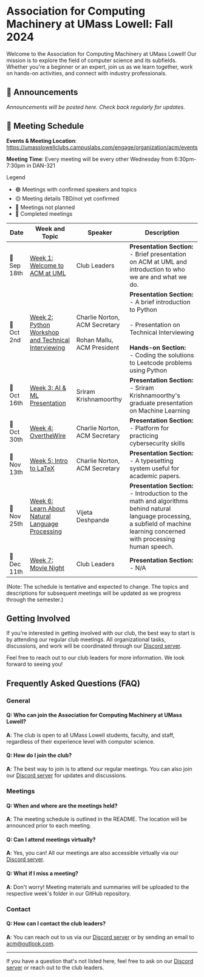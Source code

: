 # Association for Computing Machinery at UMass Lowell: Fall 2024

Welcome to the Association for Computing Machinery at UMass Lowell! Our mission is to explore the field of computer science and its subfields. Whether you're a beginner or an expert, join us as we learn together, work on hands-on activities, and connect with industry professionals.

## :loudspeaker: Announcements 

*Announcements will be posted here. Check back regularly for updates.*

## :calendar: Meeting Schedule

**Events & Meeting Location**: https://umasslowellclubs.campuslabs.com/engage/organization/acm/events

**Meeting Time**: Every meeting will be every other Wednesday from 6:30pm-7:30pm in DAN-321


Legend
- 🟢 Meetings with confirmed speakers and topics
- 🟡 Meeting details TBD/not yet confirmed
- 🔴 Meetings not planned
- 🔵 Completed meetings

| Date        | Week and Topic                | Speaker      | Description  |
|-------------|-------------------------------|--------------|--------------|
| 🔵 Sep 18th   | [Week 1: Welcome to ACM at UML](Week01/ACM_Meeting_09_18_24.pdf)   | Club Leaders          | **Presentation Section:**<br>- Brief presentation on ACM at UML and introduction to who we are and what we do. |
| 🔵 Oct 2nd   | [Week 2: Python Workshop and Technical Interviewing](Week02/ACM_Meeting_10_02_24_Python_and_technical_iterviewing.pdf)   | Charlie Norton, ACM Secretary <br> <br> Rohan Mallu, ACM President          | **Presentation Section:**<br>- A brief introduction to Python<br> <br>- Presentation on Technical Interviewing<br> <br> **Hands-on Section:** <br> - Coding the solutions to Leetcode problems using Python <br>  |
| 🔵 Oct 16th    | [Week 3: AI & ML Presentation](Week03/AI_ACM_Presentation.pdf)   | Sriram Krishnamoorthy         | **Presentation Section:**<br>- Sriram Krishnamoorthy's graduate presentation on Machine Learning <br> |
| 🔵 Oct 30th    | [Week 4: OvertheWire](Week04/ACM_Meeting_10_30_24.pdf)   | Charlie Norton, ACM Secretary          | **Presentation Section:**<br>- Platform for practicing cybersecurity skills<br> |
| 🔵 Nov 13th   | [Week 5: Intro to LaTeX](Week05/ACM_Meeting_11_13_24.pdf)   | Charlie Norton, ACM Secretary          | **Presentation Section:**<br>- A typesetting system useful for academic papers.<br> |
| 🔵 Nov 25th   | [Week 6: Learn About Natural Language Processing](Week06/Milestones_of_NLP.pdf)   | Vijeta Deshpande        |**Presentation Section:**<br>- Introduction to the math and algorithms behind natural language processing, a subfield of machine learning concerned with processing human speech.
| 🔵 Dec 11th   | [Week 7: Movie Night]()   | Club Leaders         | **Presentation Section:**<br>- N/A <br> |


(Note: The schedule is tentative and expected to change. The topics and descriptions for subsequent meetings will be updated as we progress through the semester.)


## Getting Involved

If you're interested in getting involved with our club, the best way to start is by attending our regular club meetings. All organizational tasks, discussions, and work will be coordinated through our [Discord server](https://discord.gg/rN7YZQuKTq).

Feel free to reach out to our club leaders for more information. We look forward to seeing you!

## Frequently Asked Questions (FAQ)

### General

#### Q: Who can join the Association for Computing Machinery at UMass Lowell?
**A**: The club is open to all UMass Lowell students, faculty, and staff, regardless of their experience level with computer science.

#### Q: How do I join the club?
**A**: The best way to join is to attend our regular meetings. You can also join our [Discord server](https://discord.gg/rN7YZQuKTq) for updates and discussions.

### Meetings

#### Q: When and where are the meetings held?
**A**: The meeting schedule is outlined in the README. The location will be announced prior to each meeting.

#### Q: Can I attend meetings virtually?
**A**: Yes, you can! All our meetings are also accessible virtually via our [Discord server](https://discord.gg/rN7YZQuKTq).

#### Q: What if I miss a meeting?
**A**: Don't worry! Meeting materials and summaries will be uploaded to the respective week's folder in our GitHub repository.

### Contact

#### Q: How can I contact the club leaders?
**A**: You can reach out to us via our [Discord server](https://discord.gg/rN7YZQuKTq) or by sending an email to [acm@outlook.com](mailto:acm@outlook.com).

---

If you have a question that's not listed here, feel free to ask on our [Discord server](https://discord.gg/rN7YZQuKTq) or reach out to the club leaders.
